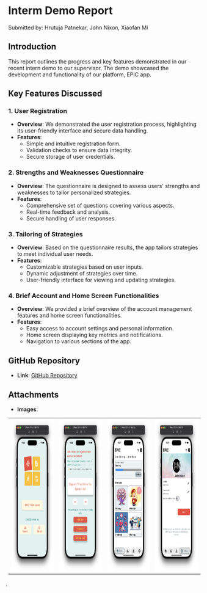 # Interm Demo Report
Submitted by: Hrutuja Patnekar, John Nixon, Xiaofan Mi

## Introduction
This report outlines the progress and key features demonstrated in our recent intern demo to our supervisor. The demo showcased the development and functionality of our platform, EPIC app.

## Key Features Discussed

### 1. User Registration
- **Overview**: We demonstrated the user registration process, highlighting its user-friendly interface and secure data handling.
- **Features**:
  - Simple and intuitive registration form.
  - Validation checks to ensure data integrity.
  - Secure storage of user credentials.

### 2. Strengths and Weaknesses Questionnaire
- **Overview**: The questionnaire is designed to assess users' strengths and weaknesses to tailor personalized strategies.
- **Features**:
  - Comprehensive set of questions covering various aspects.
  - Real-time feedback and analysis.
  - Secure handling of user responses.

### 3. Tailoring of Strategies
- **Overview**: Based on the questionnaire results, the app tailors strategies to meet individual user needs.
- **Features**:
  - Customizable strategies based on user inputs.
  - Dynamic adjustment of strategies over time.
  - User-friendly interface for viewing and updating strategies.

### 4. Brief Account and Home Screen Functionalities
- **Overview**: We provided a brief overview of the account management features and home screen functionalities.
- **Features**:
  - Easy access to account settings and personal information.
  - Home screen displaying key metrics and notifications.
  - Navigation to various sections of the app.

## GitHub Repository
- **Link**: [GitHub Repository](https://github.com/JohnNixon6972/EPIC-Think-Learn.git)

## Attachments
- **Images**: 
<table>
  <tr>
    <td><img src="./images/1.png" alt="1" width="200" height="400"></td>
    <td><img src="./images/2.png" alt="2" width="200" height="400"></td>
    <td><img src="./images/3.png" alt="3" width="200" height="400"></td>
    <td><img src="./images/4.png" alt="4" width="200" height="400"></td>
  </tr>
</table>̦
